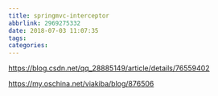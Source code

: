 ```yaml
---
title: springmvc-interceptor
abbrlink: 2969275332
date: 2018-07-03 11:07:35
tags:
categories:
---
```



https://blog.csdn.net/qq_28885149/article/details/76559402

https://my.oschina.net/viakiba/blog/876506
